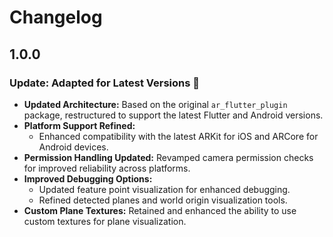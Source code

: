 # Changelog

## 1.0.0

### Update: Adapted for Latest Versions 🚀

* **Updated Architecture:** Based on the original `ar_flutter_plugin` package, restructured to support the latest Flutter and Android versions.
* **Platform Support Refined:**
    - Enhanced compatibility with the latest ARKit for iOS and ARCore for Android devices.
* **Permission Handling Updated:** Revamped camera permission checks for improved reliability across platforms.
* **Improved Debugging Options:**
    - Updated feature point visualization for enhanced debugging.
    - Refined detected planes and world origin visualization tools.
* **Custom Plane Textures:** Retained and enhanced the ability to use custom textures for plane visualization.
